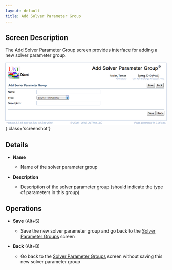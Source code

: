 ```yaml
---
layout: default
title: Add Solver Parameter Group
---
```



## Screen Description

The Add Solver Parameter Group screen provides interface for adding a new solver parameter group.

![Add Solver Parameter Group](images/add-solver-parameter-group-1.png){:class='screenshot'}

## Details

* **Name**
	* Name of the solver parameter group

* **Description**
	* Description of the solver parameter group (should indicate the type of parameters in this group)

## Operations

* **Save** (Alt+S)
	* Save the new solver parameter group and go back to the [Solver Parameter Groups](solver-parameter-groups) screen

* **Back** (Alt+B)
	* Go back to the [Solver Parameter Groups](solver-parameter-groups) screen without saving this new solver parameter group
